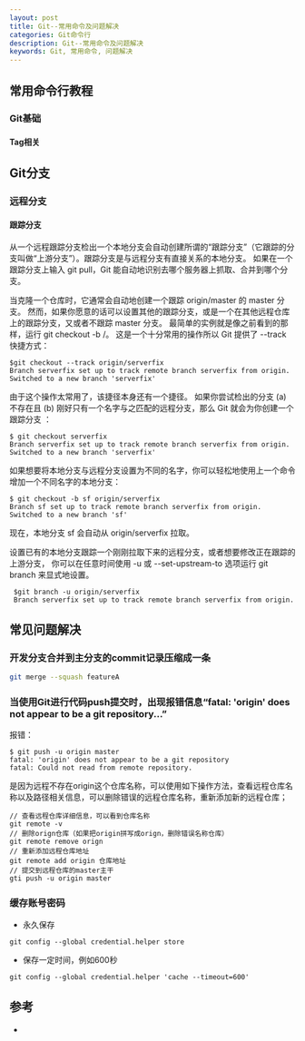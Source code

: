 ```yaml
---
layout: post
title: Git--常用命令及问题解决
categories: Git命令行
description: Git--常用命令及问题解决
keywords: Git, 常用命令, 问题解决
---
```


## 常用命令行教程

### Git基础

#### Tag相关



## Git分支

### 远程分支

#### 跟踪分支

从一个远程跟踪分支检出一个本地分支会自动创建所谓的“跟踪分支”（它跟踪的分支叫做“上游分支”）。跟踪分支是与远程分支有直接关系的本地分支。 如果在一个跟踪分支上输入 git pull，Git 能自动地识别去哪个服务器上抓取、合并到哪个分支。  

当克隆一个仓库时，它通常会自动地创建一个跟踪 origin/master 的 master 分支。 然而，如果你愿意的话可以设置其他的跟踪分支，或是一个在其他远程仓库上的跟踪分支，又或者不跟踪 master 分支。 最简单的实例就是像之前看到的那样，运行 git checkout -b <branch> <remote>/<branch>。 这是一个十分常用的操作所以 Git 提供了 --track 快捷方式：  

```shell
$git checkout --track origin/serverfix
Branch serverfix set up to track remote branch serverfix from origin.
Switched to a new branch 'serverfix'
```

由于这个操作太常用了，该捷径本身还有一个捷径。 如果你尝试检出的分支 (a) 不存在且 (b) 刚好只有一个名字与之匹配的远程分支，那么 Git 就会为你创建一个跟踪分支  ：

```shell
$ git checkout serverfix
Branch serverfix set up to track remote branch serverfix from origin.
Switched to a new branch 'serverfix'
```

如果想要将本地分支与远程分支设置为不同的名字，你可以轻松地使用上一个命令增加一个不同名字的本地分支：  

```shell
$ git checkout -b sf origin/serverfix
Branch sf set up to track remote branch serverfix from origin.
Switched to a new branch 'sf'
```

现在，本地分支 sf 会自动从 origin/serverfix 拉取。  

设置已有的本地分支跟踪一个刚刚拉取下来的远程分支，或者想要修改正在跟踪的上游分支， 你可以在任意时间使用 -u 或 --set-upstream-to 选项运行 git branch 来显式地设置。  

```shell
 $git branch -u origin/serverfix
 Branch serverfix set up to track remote branch serverfix from origin.
```



## 常见问题解决
### 开发分支合并到主分支的commit记录压缩成一条

```bash
git merge --squash featureA
```

### 当使用Git进行代码push提交时，出现报错信息“fatal: 'origin' does not appear to be a git repository...”

报错：

```shell
$ git push -u origin master
fatal: 'origin' does not appear to be a git repository
fatal: Could not read from remote repository.
```

是因为远程不存在origin这个仓库名称，可以使用如下操作方法，查看远程仓库名称以及路径相关信息，可以删除错误的远程仓库名称，重新添加新的远程仓库；

```shell
// 查看远程仓库详细信息，可以看到仓库名称
git remote -v                     
// 删除orign仓库（如果把origin拼写成orign，删除错误名称仓库）
git remote remove orign       
// 重新添加远程仓库地址
git remote add origin 仓库地址 
// 提交到远程仓库的master主干
gti push -u origin master
```

### 缓存账号密码

- 永久保存

```shell
git config --global credential.helper store 
```

- 保存一定时间，例如600秒

```shell
git config --global credential.helper 'cache --timeout=600'
```



## 参考

- <Pro Git>
